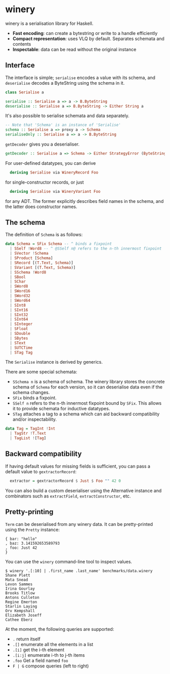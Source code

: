 # winery

winery is a serialisation library for Haskell.

* __Fast encoding__: can create a bytestring or write to a handle efficiently
* __Compact representation__: uses VLQ by default. Separates schemata and contents
* __Inspectable__: data can be read without the original instance

## Interface

The interface is simple; `serialise` encodes a value with its schema, and
`deserialise` decodes a ByteString using the schema in it.

```haskell
class Serialise a

serialise :: Serialise a => a -> B.ByteString
deserialise :: Serialise a => B.ByteString -> Either String a
```

It's also possible to serialise schemata and data separately.

```haskell
-- Note that 'Schema' is an instance of 'Serialise'
schema :: Serialise a => proxy a -> Schema
serialiseOnly :: Serialise a => a -> B.ByteString
```

`getDecoder` gives you a deserialiser.

```haskell
getDecoder :: Serialise a => Schema -> Either StrategyError (ByteString -> a)
```

For user-defined datatypes, you can derive

```haskell
  deriving Serialise via WineryRecord Foo
```

for single-constructor records, or just

```haskell
  deriving Serialise via WineryVariant Foo
```

for any ADT. The former explicitly describes field names in the schema, and the
latter does constructor names.

## The schema

The definition of `Schema` is as follows:

```haskell
data Schema = SFix Schema -- ^ binds a fixpoint
  | SSelf !Word8 -- ^ @SSelf n@ refers to the n-th innermost fixpoint
  | SVector !Schema
  | SProduct [Schema]
  | SRecord [(T.Text, Schema)]
  | SVariant [(T.Text, Schema)]
  | SSchema !Word8
  | SBool
  | SChar
  | SWord8
  | SWord16
  | SWord32
  | SWord64
  | SInt8
  | SInt16
  | SInt32
  | SInt64
  | SInteger
  | SFloat
  | SDouble
  | SBytes
  | SText
  | SUTCTime
  | STag Tag
```

The `Serialise` instance is derived by generics.

There are some special schemata:

* `SSchema n` is a schema of schema. The winery library stores the concrete schema of `Schema` for each version, so it can deserialise data even if the schema changes.
* `SFix` binds a fixpoint.
* `SSelf n` refers to the n-th innermost fixpoint bound by `SFix`. This allows it to provide schemata for inductive datatypes.
* `STag` attaches a tag to a schema which can aid backward compatibility and/or inspectability.

```haskell
data Tag = TagInt !Int
  | TagStr !T.Text
  | TagList ![Tag]
```

## Backward compatibility

If having default values for missing fields is sufficient, you can pass a
default value to `gextractorRecord`:

```haskell
  extractor = gextractorRecord $ Just $ Foo "" 42 0
```

You can also build a custom deserialiser using the Alternative instance and combinators such as `extractField`, `extractConstructor`, etc.

## Pretty-printing

`Term` can be deserialised from any winery data. It can be pretty-printed using the `Pretty` instance:

```
{ bar: "hello"
, baz: 3.141592653589793
, foo: Just 42
}
```

You can use the `winery` command-line tool to inspect values.

```
$ winery '.[:10] | .first_name .last_name' benchmarks/data.winery
Shane Plett
Mata Snead
Levon Sammes
Irina Gourlay
Brooks Titlow
Antons Culleton
Regine Emerton
Starlin Laying
Orv Kempshall
Elizabeth Joseff
Cathee Eberz
```

At the moment, the following queries are supported:

* `.` return itself
* `.[]` enumerate all the elements in a list
* `.[i]` get the i-th element
* `.[i:j]` enumerate i-th to j-th items
* `.foo` Get a field named `foo`
* `F | G` compose queries (left to right)
